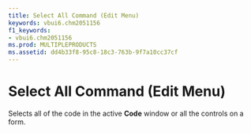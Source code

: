 ```yaml
---
title: Select All Command (Edit Menu)
keywords: vbui6.chm2051156
f1_keywords:
- vbui6.chm2051156
ms.prod: MULTIPLEPRODUCTS
ms.assetid: dd4b33f8-95c8-18c3-763b-9f7a10cc37cf
---
```



# Select All Command (Edit Menu)

Selects all of the code in the active  **Code** window or all the controls on a form.


